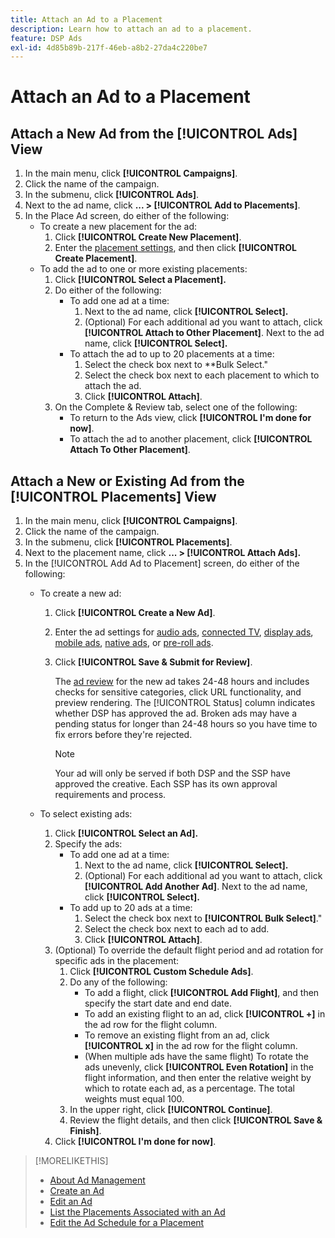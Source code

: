 ```yaml
---
title: Attach an Ad to a Placement
description: Learn how to attach an ad to a placement.
feature: DSP Ads
exl-id: 4d85b89b-217f-46eb-a8b2-27da4c220be7
---
```

# Attach an Ad to a Placement

## Attach a New Ad from the [!UICONTROL Ads] View

1. In the main menu, click **[!UICONTROL Campaigns]**.
1. Click the name of the campaign.
1. In the submenu, click **[!UICONTROL Ads]**.
1. Next to the ad name, click  **... > [!UICONTROL Add to Placements]**.
1. In the Place Ad screen, do either of the following:
    * To create a new placement for the ad:
        1. Click **[!UICONTROL Create New Placement]**.
        1. Enter the [placement settings](/help/dsp/campaign-management/placements/placement-settings.md), and then click **[!UICONTROL Create Placement]**.
    * To add the ad to one or more existing placements:
        1. Click **[!UICONTROL Select a Placement].**
        1. Do either of the following:
            * To add one ad at a time:
                1. Next to the ad name, click **[!UICONTROL Select].**
                1. (Optional) For each additional ad you want to attach, click **[!UICONTROL Attach to Other Placement]**. Next to the ad name, click **[!UICONTROL Select].**
            * To attach the ad to up to 20 placements at a time:
                1. Select the check box next to **Bulk Select."
                1. Select the check box next to each placement to which to attach the ad.
                1. Click **[!UICONTROL Attach]**.
        1. On the Complete & Review tab, select one of the following:
            * To return to the Ads view, click **[!UICONTROL I'm done for now]**.
            * To attach the ad to another placement, click **[!UICONTROL Attach To Other Placement]**.

## Attach a New or Existing Ad from the [!UICONTROL Placements] View

1. In the main menu, click **[!UICONTROL Campaigns]**.
1. Click the name of the campaign.
1. In the submenu, click **[!UICONTROL Placements]**.
1. Next to the placement name, click  **... > [!UICONTROL Attach Ads].**
1. In the [!UICONTROL Add Ad to Placement] screen, do either of the following:
    * To create a new ad:
        1. Click **[!UICONTROL Create a New Ad]**.
        1. Enter the ad settings for [audio ads](ad-settings-audio.md), [connected TV](ad-settings-connected-tv.md), [display ads](ad-settings-display.md), [mobile ads](ad-settings-mobile.md), [native ads](ad-settings-native.md), or [pre-roll ads](ad-settings-pre-roll.md).
        1. Click **[!UICONTROL Save & Submit for Review]**.
        
             The [ad review](ad-about.md) for the new ad takes 24-48 hours and includes checks for sensitive categories, click URL functionality, and preview rendering. The [!UICONTROL Status] column indicates whether DSP has approved the ad. Broken ads may have a pending status for longer than 24-48 hours so you have time to fix errors before they're rejected.
             
             >[!NOTE]
             >
             >Your ad will only be served if both DSP and the SSP have approved the creative. Each SSP has its own approval requirements and process.

    * To select existing ads:
        1. Click **[!UICONTROL Select an Ad].**
        1. Specify the ads:
            * To add one ad at a time:
                1. Next to the ad name, click **[!UICONTROL Select].**
                1. (Optional) For each additional ad you want to attach, click **[!UICONTROL Add Another Ad]**. Next to the ad name, click **[!UICONTROL Select].**
            * To add up to 20 ads at a time:
                1. Select the check box next to **[!UICONTROL Bulk Select]**."
                1. Select the check box next to each ad to add.
                1. Click **[!UICONTROL Attach]**.
        1. (Optional) To override the default flight period and ad rotation for specific ads in the placement:
            1. Click **[!UICONTROL Custom Schedule Ads]**.
            1. Do any of the following:
               * To add a flight, click **[!UICONTROL Add Flight]**, and then specify the start date and end date.
               * To add an existing flight to an ad, click **[!UICONTROL +]** in the ad row for the flight column.
               * To remove an existing flight from an ad, click **[!UICONTROL x]** in the ad row for the flight column.
               * (When multiple ads have the same flight) To rotate the ads unevenly, click **[!UICONTROL Even Rotation]** in the flight information, and then enter the relative weight by which to rotate each ad, as a percentage.
                  The total weights must equal 100.
            1. In the upper right, click **[!UICONTROL Continue]**.
            1. Review the flight details, and then click **[!UICONTROL Save & Finish]**.
        1. Click **[!UICONTROL I'm done for now]**.

>[!MORELIKETHIS]
>
>* [About Ad Management](ad-about.md)
>* [Create an Ad](ad-create.md)
>* [Edit an Ad](ad-edit.md)
>* [List the Placements Associated with an Ad](ad-list-placements.md)
>* [Edit the Ad Schedule for a Placement](/help/dsp/campaign-management/placements/placement-edit-ad-schedule.md)
